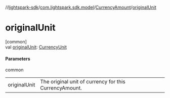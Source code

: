 //[lightspark-sdk](../../../index.md)/[com.lightspark.sdk.model](../index.md)/[CurrencyAmount](index.md)/[originalUnit](original-unit.md)

# originalUnit

[common]\
val [originalUnit](original-unit.md): [CurrencyUnit](../-currency-unit/index.md)

#### Parameters

common

| | |
|---|---|
| originalUnit | The original unit of currency for this CurrencyAmount. |

